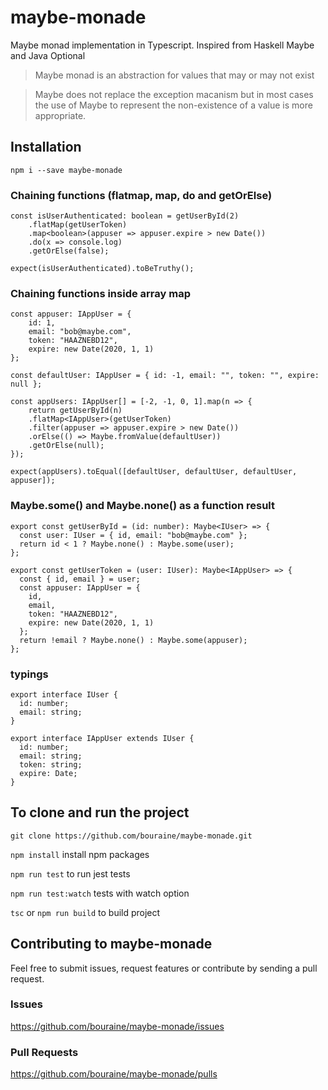 # maybe-monade

Maybe monad implementation in Typescript.
Inspired from Haskell Maybe and Java Optional<T>

> Maybe monad is an abstraction for values that may or may not exist

> Maybe does not replace the exception macanism but in most cases the use of Maybe to represent the non-existence of a value is more appropriate.

## Installation

`npm i --save maybe-monade`

### Chaining functions (flatmap, map, do and getOrElse)

```
const isUserAuthenticated: boolean = getUserById(2)
    .flatMap(getUserToken)
    .map<boolean>(appuser => appuser.expire > new Date())
    .do(x => console.log)
    .getOrElse(false);

expect(isUserAuthenticated).toBeTruthy();
```

### Chaining functions inside array map

```
const appuser: IAppUser = {
    id: 1,
    email: "bob@maybe.com",
    token: "HAAZNEBD12",
    expire: new Date(2020, 1, 1)
};

const defaultUser: IAppUser = { id: -1, email: "", token: "", expire: null };

const appUsers: IAppUser[] = [-2, -1, 0, 1].map(n => {
    return getUserById(n)
    .flatMap<IAppUser>(getUserToken)
    .filter(appuser => appuser.expire > new Date())
    .orElse(() => Maybe.fromValue(defaultUser))
    .getOrElse(null);
});

expect(appUsers).toEqual([defaultUser, defaultUser, defaultUser, appuser]);
```

### Maybe.some() and Maybe.none() as a function result

```
export const getUserById = (id: number): Maybe<IUser> => {
  const user: IUser = { id, email: "bob@maybe.com" };
  return id < 1 ? Maybe.none() : Maybe.some(user);
};

export const getUserToken = (user: IUser): Maybe<IAppUser> => {
  const { id, email } = user;
  const appuser: IAppUser = {
    id,
    email,
    token: "HAAZNEBD12",
    expire: new Date(2020, 1, 1)
  };
  return !email ? Maybe.none() : Maybe.some(appuser);
};
```

### typings

```
export interface IUser {
  id: number;
  email: string;
}

export interface IAppUser extends IUser {
  id: number;
  email: string;
  token: string;
  expire: Date;
}
```

## To clone and run the project

`git clone https://github.com/bouraine/maybe-monade.git`

`npm install` install npm packages

`npm run test` to run jest tests

`npm run test:watch` tests with watch option

`tsc` or `npm run build` to build project

## Contributing to maybe-monade

Feel free to submit issues, request features or contribute by sending a pull request.

### Issues

<https://github.com/bouraine/maybe-monade/issues>

### Pull Requests

<https://github.com/bouraine/maybe-monade/pulls>
